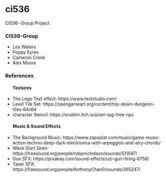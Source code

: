 # ci536
CI536- Group Project
<h3>CI536-Group</h3>
        <ul>
          <li>Leo Waters</li>
          <li>Poppy Eyres</li>
          <li>Cameron Crook</li>
          <li>Alex Moore</li>
        </ul>
        <div>
        <h3>References</h3>
        <ul>
            <h4>Textures</h4>
        <li>The Logo Text effect: https://www.textstudio.com/ </li>
        <li>Level Tile Set: https://opengameart.org/content/top-down-dungeon-tiles-64x64  </li>
        <li>character Stencil: https://snoblin.itch.io/pixel-rpg-free-npc </li>
        <h4>Music & Sound Effects</h4>           
        <li>The Background Music: https://www.zapsplat.com/music/game-music-action-techno-deep-dark-electronica-with-arpeggios-and-airy-chords/ </li>
        <li>Wave Start Siren: https://freesound.org/people/robpnicholson/sounds/511597/ </li>
        <li>Gun SFX: https://pixabay.com/sound-effects/uzi-gun-firing-8758/ </li>
        <li>Taser SFX: https://freesound.org/people/AnthonyChan0/sounds/265247/ </li>


